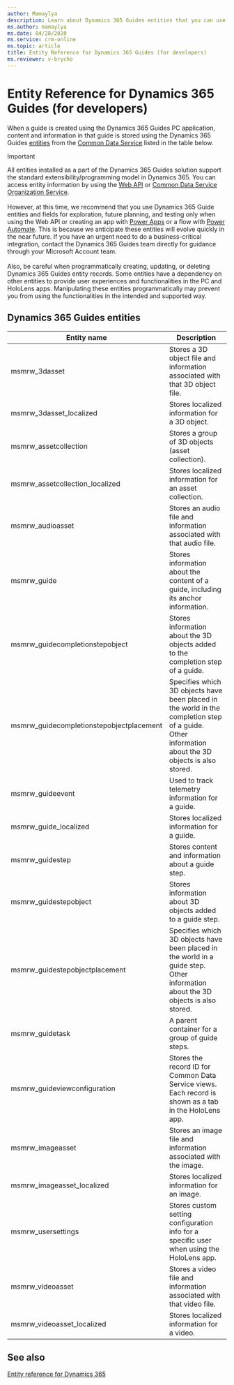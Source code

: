 ```yaml
---
author: Mamaylya
description: Learn about Dynamics 365 Guides entities that you can use to extend Dynamics 365 if you're a developer.
ms.author: mamaylya
ms.date: 04/28/2020
ms.service: crm-online
ms.topic: article
title: Entity Reference for Dynamics 365 Guides (for developers)
ms.reviewer: v-brycho
---
```


# Entity Reference for Dynamics 365 Guides (for developers)

When a guide is created using the Dynamics 365 Guides PC application, content and information in that guide is stored using the 
Dynamics 365 Guides [entities](https://docs.microsoft.com/powerapps/maker/common-data-service/entity-overview) from 
the [Common Data Service](https://docs.microsoft.com/powerapps/maker/common-data-service/data-platform-intro) listed in the table below.

>[!IMPORTANT]
>All entities installed as a part of the Dynamics 365 Guides solution support the standard extensibility/programming model in 
Dynamics 365. You can access entity information by using the [Web API](https://docs.microsoft.com/powerapps/developer/common-data-service/webapi/overview) 
or [Common Data Service Organization Service](https://docs.microsoft.com/powerapps/developer/common-data-service/org-service/overview).<br><br>However, 
at this time, we recommend that you use Dynamics 365 Guide entities and fields for exploration, future planning, and 
testing only when using the Web API or creating an app with [Power Apps](https://powerapps.microsoft.com/en-us/) or a flow with 
[Power Automate](https://flow.microsoft.com/en-us/). This is because we anticipate these entities will evolve quickly in the near future. 
If you have an urgent need to do a business-critical integration, contact the Dynamics 365 Guides team directly for guidance through 
your Microsoft Account team.<br><br>Also, be careful when programmatically creating, updating, or deleting Dynamics 365 Guides entity records. 
Some entities have a dependency on other entities to provide user experiences and functionalities in the PC and HoloLens apps. 
Manipulating these entities programmatically may prevent you from using the functionalities in the intended and supported way.

## Dynamics 365 Guides entities

|Entity name|Description|
|----------------------------------------------|--------------------------------------------------------------------------|
|msmrw_3dasset|Stores a 3D object file and information associated with that 3D object file.|
|msmrw_3dasset_localized|Stores localized information for a 3D object.|
|msmrw_assetcollection|Stores a group of 3D objects (asset collection).|
|msmrw_assetcollection_localized|Stores localized information for an asset collection.|
|msmrw_audioasset|Stores an audio file and information associated with that audio file.|
|msmrw_guide|Stores information about the content of a guide, including its anchor information.|
|msmrw_guidecompletionstepobject|Stores information about the 3D objects added to the completion step of a guide.|
|msmrw_guidecompletionstepobjectplacement|Specifies which 3D objects have been placed in the world in the completion step of a guide. Other information about the 3D objects is also stored.|
|msmrw_guideevent|Used to track telemetry information for a guide.|
|msmrw_guide_localized|Stores localized information for a guide.|
|msmrw_guidestep|Stores content and information about a guide step.|
|msmrw_guidestepobject|Stores information about 3D objects added to a guide step.|
|msmrw_guidestepobjectplacement|Specifies which 3D objects have been placed in the world in a guide step. Other information about the 3D objects is also stored.|
|msmrw_guidetask|A parent container for a group of guide steps.|
|msmrw_guideviewconfiguration|Stores the record ID for Common Data Service views. Each record is shown as a tab in the HoloLens app.|
|msmrw_imageasset|Stores an image file and information associated with the image.|
|msmrw_imageasset_localized|Stores localized information for an image. |
|msmrw_usersettings|Stores custom setting configuration info for a specific user when using the  HoloLens app.|
|msmrw_videoasset|Stores a video file and information associated with that video file.|
|msmrw_videoasset_localized|Stores localized information for a video.|

## See also

[Entity reference for Dynamics 365](https://docs.microsoft.com/dynamics365/customerengagement/on-premises/developer/about-entity-reference)
